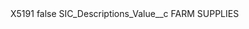 <?xml version="1.0" encoding="UTF-8"?>
<CustomMetadata xmlns="http://soap.sforce.com/2006/04/metadata" xmlns:xsi="http://www.w3.org/2001/XMLSchema-instance" xmlns:xsd="http://www.w3.org/2001/XMLSchema">
    <label>X5191</label>
    <protected>false</protected>
    <values>
        <field>SIC_Descriptions_Value__c</field>
        <value xsi:type="xsd:string">FARM SUPPLIES</value>
    </values>
</CustomMetadata>
